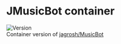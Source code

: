 # JMusicBot container
![Version](https://github.com/jagrosh/MusicBot/releases/latest) </br>
Container version of [jagrosh/MusicBot](https://github.com/jagrosh/MusicBot)
